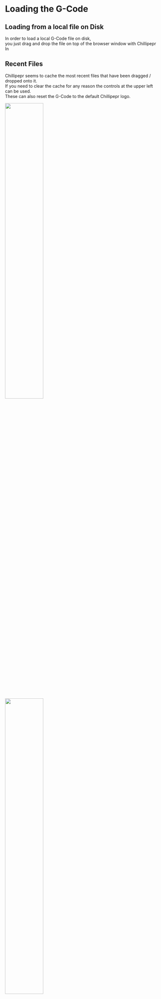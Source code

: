 # Loading the G-Code

## Loading from a local file on Disk

In order to load a local G-Code file on disk,<br>
you just drag and drop the file on top of the browser window with Chillipepr In


## Recent Files

Chillipepr seems to cache the most recent files that have been dragged / dropped onto it. <br>
If you need to clear the cache for any reason the controls at the upper left can be used. <br>
These can also reset the G-Code to the default Chillipepr logo.

<a href="../../images/Milling/Loading-Setup/Loading1.png"><img src="../../images/Milling/Loading-Setup/Loading1.png" height="50%" width="50%" ></a> <br>

<a href="../../images/Milling/Loading-Setup/Loading2.png"><img src="../../images/Milling/Loading-Setup/Loading2.png" height="50%" width="50%" ></a> <br>


## Widgets

There are a number of widgets available that can be handy to use

  * **Auto-Level** - This can be used with an inductive sensor to map out the imperfections in a copper board before milling.
  * **JSCut** - This can be used to directly import G-Code from JSCut
  * **Eagle BRD Import** - This can be used for importing a Eagle board file in and converting it to G-Code. <br>
    For Gerber files from other ECad software such as KiCad I'd suggest looking at FlatCAM first then using the Auto-level feature in combination.
  * **TouchPlate** - Can be used (once we have a sensor setup) to position the end of the mill bit on the Z Axis correctly.
